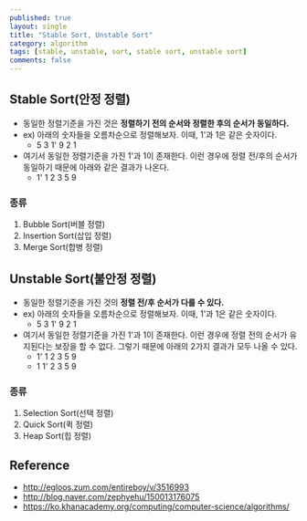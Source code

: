 ```yaml
---
published: true
layout: single
title: "Stable Sort, Unstable Sort"
category: algorithm
tags: [stable, unstable, sort, stable sort, unstable sort]
comments: false
---
```


## Stable Sort(안정 정렬)

- 동일한 정렬기준을 가진 것은 **정렬하기 전의 순서와 정렬한 후의 순서가 동일하다.**
- ex) 아래의 숫자들을 오름차순으로 정렬해보자. 이때, 1'과 1은 같은 숫자이다.
  - 5 3 1' 9 2 1
- 여기서 동일한 정렬기준을 가진 1'과 1이 존재한다. 이런 경우에 정렬 전/후의 순서가 동일하기 때문에 아래와 같은 결과가 나온다.
  - 1' 1 2 3 5 9

### 종류

1. Bubble Sort(버블 정렬)
2. Insertion Sort(삽입 정렬)
3. Merge Sort(합병 정렬)

## Unstable Sort(불안정 정렬)

- 동일한 정렬기준을 가진 것의 **정렬 전/후 순서가 다를 수 있다.**
- ex) 아래의 숫자들을 오름차순으로 정렬해보자. 이때, 1'과 1은 같은 숫자이다.
  - 5 3 1' 9 2 1
- 여기서 동일한 정렬기준을 가진 1'과 1이 존재한다. 이런 경우에 정렬 전의 순서가 유지된다는 보장을 할 수 없다. 그렇기 때문에 아래의 2가지 결과가 모두 나올 수 있다.
  - 1' 1 2 3 5 9
  - 1 1' 2 3 5 9

### 종류

1. Selection Sort(선택 정렬)
2. Quick Sort(퀵 정렬)
3. Heap Sort(힙 정렬)

## Reference

- <http://egloos.zum.com/entireboy/v/3516993>
- <http://blog.naver.com/zephyehu/150013176075>
- <https://ko.khanacademy.org/computing/computer-science/algorithms/>

